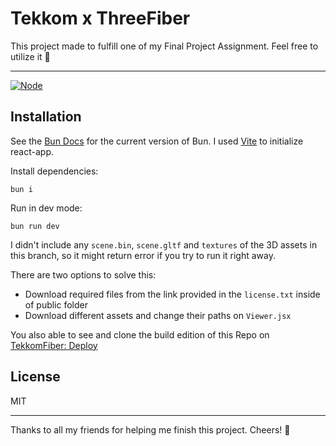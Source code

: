 # Tekkom x ThreeFiber

This project made to fulfill one of my Final Project Assignment. Feel free to utilize it 🙌

---

[![Node](https://img.shields.io/node/v/vite)][node]

## Installation

See the [Bun Docs][bun] for the current version of Bun. I used [Vite][vite] to initialize react-app.

Install dependencies:
```
bun i
```

Run in dev mode:
```
bun run dev
```

I didn't include any `scene.bin`, `scene.gltf` and `textures` of the 3D assets in this branch, so it might return error if you try to run it right away.

There are two options to solve this:
- Download required files from the link provided in the `license.txt` inside of public folder
- Download different assets and change their paths on `Viewer.jsx`

You also able to see and clone the build edition of this Repo on [TekkomFiber: Deploy][deploy]

## License

MIT

---

Thanks to all my friends for helping me finish this project. Cheers! 🥂

[node]: https://nodejs.org/en/blog/release/v20.10.0
[bun]: https://bun.sh/
[vite]: https://vitejs.dev/guide/
[deploy]: https://github.com/SenzawaG/TekkomFiber.dev/tree/deploy